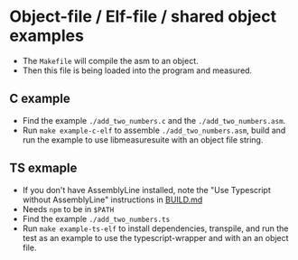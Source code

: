 # Object-file / Elf-file  / shared object examples

- The `Makefile` will compile the asm to an object.
- Then this file is being loaded into the program and measured.

## C example
- Find the example `./add_two_numbers.c` and the `./add_two_numbers.asm`.
- Run `make example-c-elf` to assemble `./add_two_numbers.asm`, build and run the example to use libmeasuresuite with an object file string.

## TS exmaple
- If you don't have AssemblyLine installed, note the "Use Typescript without AssemblyLine" instructions in [ BUILD.md ](../../Build.md)
- Needs `npm` to be in `$PATH`
- Find the example `./add_two_numbers.ts` 
- Run `make example-ts-elf` to install dependencies, transpile, and run the test as an example to use the typescript-wrapper and with an an object file.

